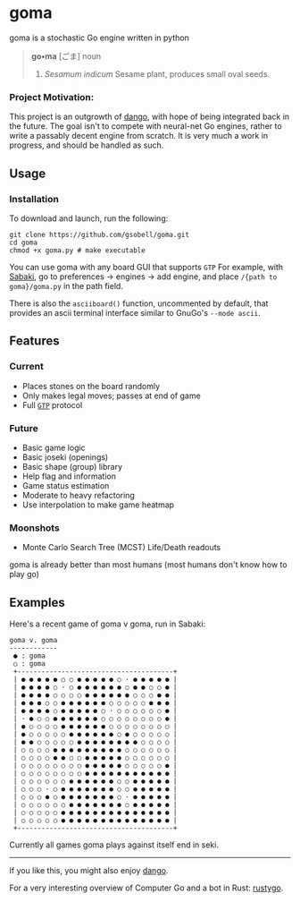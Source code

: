 # goma
goma is a stochastic Go engine written in python

> **go•ma** [ごま]
> noun
> 1. *Sesamum indicum* Sesame plant, produces small oval seeds.

### Project Motivation:
This project is an outgrowth of [dango](https://github.com/gsobell/dango), with hope of being integrated back in the future. The goal isn't to compete with neural-net Go engines, rather to write a passably decent engine from scratch. It is very much a work in progress, and should be handled as such.

## Usage
### Installation
To download and launch, run the following:
```shell
git clone https://github.com/gsobell/goma.git
cd goma
chmod +x goma.py # make executable
```
You can use goma with any board GUI that supports `GTP` For example, with [Sabaki](https://github.com/SabakiHQ/Sabaki), go to preferences -> engines -> add engine, and place `/{path to goma}/goma.py` in the path field.

There is also the `asciiboard()` function, uncommented by default, that provides an ascii terminal interface similar to GnuGo's `--mode ascii`.

## Features

### Current
* Places stones on the board randomly
* Only makes legal moves; passes at end of game
* Full [`GTP`](https://www.lysator.liu.se/~gunnar/gtp/) protocol

### Future
* Basic game logic
* Basic joseki (openings)
* Basic shape (group) library
* Help flag and information
* Game status estimation
* Moderate to heavy refactoring
* Use interpolation to make game heatmap

### Moonshots
* Monte Carlo Search Tree (MCST) Life/Death readouts

goma is already better than most humans (most humans don't know how to play go)

## Examples

Here's a recent game of goma v goma, run in Sabaki:
```
goma v. goma
------------
 ● : goma
 ○ : goma
 +---------------------------------------+
 | ● ● ● ● ● ○ ○ ● ● ● ● ● ○ · ● ● ● ● ● |
 | ● ● ● ● ○ · ○ ● ● ● ● ● ● ○ ● ● ○ ○ ● |
 | ● ● ● ● ○ ○ ○ ○ ● ● ● ● ● ● ○ ○ ○ ● ● |
 | ● ● ● ○ ○ ● ● ● ● ● ● ○ ○ ○ ○ ○ ● ● ● |
 | ● ● ● ● ○ ● ● ● ● ● ○ · ○ ○ ○ ○ ○ ○ ● |
 | · ● ○ ○ ● ● ● ● ● ● ○ ○ ○ ○ ○ ○ ○ ○ ● |
 | ● ○ ○ ○ ○ ● ● ● ● ● ● ○ ○ ○ ○ ○ ○ ○ ○ |
 | ● ○ ○ ○ ○ ○ ● ● ● ● ● ● ○ ● ○ ○ ○ ○ ○ |
 | ● ● ○ ○ ○ ○ ○ ● ● ● ● ● ● ● ● ○ ○ ○ ○ |
 | ○ ○ ○ ○ ● ● ● ● ● ● ● ● ● ○ ○ ○ ○ ○ ○ |
 | ○ ○ ○ ○ ● ● ○ ○ ● ● ● ● ● ○ ○ ○ ○ ○ ○ |
 | ○ ○ ○ ○ ○ ○ ○ ○ ● ● ● ● ● ○ ○ ○ ○ ○ ● |
 | ○ ○ ○ ○ ○ ○ ○ ○ ● ● ● ● ● ● ● ● ● ● ● |
 | ○ ○ ○ ○ ○ ○ ● ● ● ● ● ● ○ ○ ● ● ● ● ● |
 | ○ ○ ○ · ○ ● ● ● ● ● ● ● ○ ○ ● ● ● ● ● |
 | ○ ○ ○ ● ○ ● ● ● ● ● ● ● ○ · ● ● ● ● ● |
 | ○ ○ ○ ○ ○ ○ ● ● ● ● ● ● ● ○ ● ● ● ● ● |
 | ○ ○ ○ ○ ○ ● ● ● ● ● ● ● ● ● ● ● ● ● ● |
 | ○ ○ ○ ○ ○ ● ● ● ● ● ● ● ● ● ● ● ● ● ● |
 +---------------------------------------+
```
Currently all games goma plays against itself end in seki.

***

If you like this, you might also enjoy [dango](https://github.com/gsobell/dango).

For a very interesting overview of Computer Go and a bot in Rust: [rustygo](https://github.com/mratsim/rustygo).
